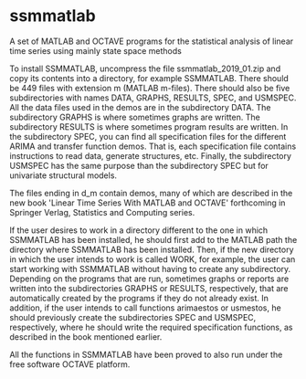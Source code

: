 # ssmmatlab
A set of MATLAB and OCTAVE programs for the statistical analysis of linear time series using mainly state space methods

To install SSMMATLAB, uncompress the file ssmmatlab_2019_01.zip and copy its contents into a directory, for example SSMMATLAB. There should be 449 files with extension m (MATLAB m-files). There should also be five subdirectories with names DATA, GRAPHS, RESULTS, SPEC,
and USMSPEC. All the data files used in the demos are in the subdirectory DATA. The subdirectory GRAPHS is where sometimes graphs are written. The subdirectory RESULTS is where sometimes program results are written. In the subdirectory SPEC, you can find all specification files for the different ARIMA and transfer function demos. That is, each specification file contains instructions to read data, generate structures, etc. Finally, the subdirectory USMSPEC has the same purpose than the subdirectory SPEC but for univariate structural models. 

The files ending in d_m contain demos, many of which are described in the new book 'Linear Time Series With MATLAB and OCTAVE' forthcoming in Springer Verlag, Statistics and Computing series. 

If the user desires to work in a directory different to the one in which SSMMATLAB has been installed, he should first add to the
MATLAB path the directory where SSMMATLAB has been installed. Then, if the new directory in which the user intends to work is called
WORK, for example, the user can start working with SSMMATLAB without having to create any subdirectory. Depending on the
programs that are run, sometimes graphs or reports are written into the subdirectories GRAPHS or RESULTS, respectively, that are
automatically created by the programs if they do not already exist. In addition, if the user intends to call functions arimaestos or
usmestos, he should previously create the subdirectories SPEC and USMSPEC, respectively, where he should write the required
specification functions, as described in the book mentioned earlier.

All the functions in SSMMATLAB have been proved to also run under the free software OCTAVE platform.
